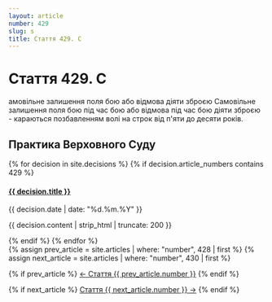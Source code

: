 ```yaml
---
layout: article
number: 429
slug: s
title: Стаття 429. С
---
```


# Стаття 429. С

амовільне залишення поля бою або відмова діяти зброєю Самовільне залишення поля бою під час бою або відмова під час бою діяти зброєю - караються позбавленням волі на строк від п'яти до десяти років.

## Практика Верховного Суду

<div class="decisions-container">
{% for decision in site.decisions %}
  {% if decision.article_numbers contains 429 %}
    <div class="decision-item">
      <h4><a href="{{ decision.url }}">{{ decision.title }}</a></h4>
      <p class="decision-date">{{ decision.date | date: "%d.%m.%Y" }}</p>
      <p class="decision-excerpt">{{ decision.content | strip_html | truncate: 200 }}</p>
    </div>
  {% endif %}
{% endfor %}
</div>

<div class="article-navigation">
  {% assign prev_article = site.articles | where: "number", 428 | first %}
  {% assign next_article = site.articles | where: "number", 430 | first %}
  
  {% if prev_article %}
    <a href="{{ prev_article.url }}" class="prev-article">← Стаття {{ prev_article.number }}</a>
  {% endif %}
  
  {% if next_article %}
    <a href="{{ next_article.url }}" class="next-article">Стаття {{ next_article.number }} →</a>
  {% endif %}
</div>
